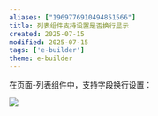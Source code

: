 ```yaml
---
aliases: ["1969776910494851566"]
title: 列表组件支持设置是否换行显示
created: 2025-07-15
modified: 2025-07-15
tags: ['e-builder']
theme: e-builder
---
```


在页面-列表组件中，支持字段换行设置：

![](https://myhelpdoc.oss-cn-heyuan.aliyuncs.com/mdimages/977387ba2664b4d2e8e48fc5223fc00f.jpg)